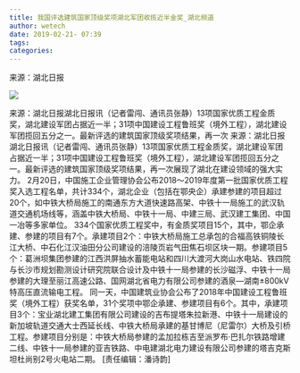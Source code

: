 ```yaml
---
title: 我国评选建筑国家顶级奖项湖北军团收揽近半金奖_湖北频道
author: wetech
date: 2019-02-21- 07:39
tags: 
categories: 
---
```

来源：湖北日报
<!-- more -->
                
<img align="center" border="0" src="http://p2.ifengimg.com/a/2016/0810/204c433878d5cf9size1_w16_h16.png" />
                
            
来源：湖北日报湖北日报讯（记者雷闯、通讯员张静）13项国家优质工程金质奖，湖北建设军团占据近一半；31项中国建设工程鲁班奖（境外工程），湖北建设军团揽回五分之一。最新评选的建筑国家顶级奖项结果，再一次
来源：湖北日报
湖北日报讯（记者雷闯、通讯员张静）13项国家优质工程金质奖，湖北建设军团占据近一半；31项中国建设工程鲁班奖（境外工程），湖北建设军团揽回五分之一。最新评选的建筑国家顶级奖项结果，再一次展现了湖北在建设领域的强大实力。
2月20日，中国施工企业管理协会公布2018～2019年度第一批国家优质工程奖入选工程名单，共计334个，湖北企业（包括在鄂央企）承建参建的项目超过20个，如中铁大桥局施工的南通东方大道快速路高架、中铁十一局施工的武汉轨道交通机场线等，涵盖中铁大桥局、中铁十一局、中建三局、武汉建工集团、中国一冶等多家单位。
334个国家优质工程奖中，有金质奖项目15个，其中，鄂企承建、参建的项目有7个。承建项目2个：中铁大桥局施工总承包的合福高铁铜陵长江大桥、中石化江汉油田分公司建设的涪陵页岩气田焦石坝区块一期。参建项目5个：葛洲坝集团参建的江西洪屏抽水蓄能电站和四川大渡河大岗山水电站、铁四院与长沙市规划勘测设计研究院联合设计及中铁十一局参建的长沙磁浮、中铁十一局参建的大理至丽江高速公路、国网湖北省电力有限公司参建的酒泉—湖南±800kV特高压直流输电工程。
同一天，中国建筑业协会公布了2018年中国建设工程鲁班奖（境外工程）获奖名单，31个奖项中鄂企承建、参建项目有6个。其中，承建项目3个：宝业湖北建工集团有限公司建设的吉布提塔朱拉新港、中铁十一局建设的新加坡轨道交通大士西延长线、中铁大桥局承建的基甘博尼（尼雷尔）大桥及引桥工程。参建项目分别是：中铁大桥局参建的孟加拉栋吉至派罗布·巴扎尔铁路增建二线、中铁十一局参建的亚吉铁路、中电建湖北电力建设有限公司参建的塔吉克斯坦杜尚别2号火电站二期。
[责任编辑：潘诗韵]
            
